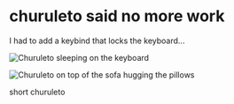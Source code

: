 # churuleto said no more work

I had to add a keybind that locks the keyboard...

![Churuleto sleeping on the keyboard](/images/2025/churuleto-dormido-teclado.webp)

![Churuleto on top of the sofa hugging the pillows](/images/2025/churuleto-sofa-abrazo.webp)

<div id="post-tags">
  <span>short</span>
  <span>churuleto</span>
</div>
